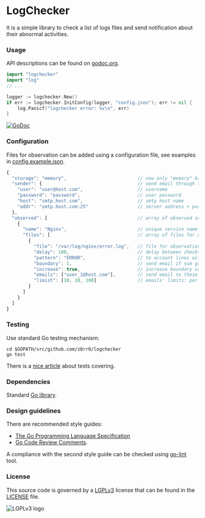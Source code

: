 # LogChecker

It is a simple library to check a list of logs files and send notification about their abnormal activities.

### Usage

API descriptions can be found on [godoc.org](http://godoc.org/github.com/z0rr0/logchecker).

```go
import "logchecker"
import "log"
// ...

logger := logchecker.New()
if err := logchecker.InitConfig(logger, "config.json"); err != nil {
    log.Panicf("logchecker error: %v\n", err)
}
```

[![GoDoc](https://godoc.org/github.com/z0rr0/logchecker?status.svg)](https://godoc.org/github.com/z0rr0/logchecker)

### Configuration

Files for observation can be added using a configuration file, see examples in [config.example.json](https://github.com/z0rr0/logchecker/blob/master/config.example.json).

```javascript
{
  "storage": "memory",                          // now only "memory" backend is supported
  "sender": {                                   // send email through this smtp server
    "user": "user@host.com",                    // username
    "password": "password",                     // user password
    "host": "smtp.host.com",                    // smtp host name
    "addr": "smtp.host.com:25"                  // server address + port
  },
  "observed": [                                 // array of observed services
    {
      "name": "Nginx",                          // unique service name
      "files": [                                // array of files for observation
        {
          "file": "/var/log/nginx/error.log",   // file for observation
          "delay": 180,                         // delay between checks
          "pattern": "ERROR",                   // to account lines with the pattern
          "boundary": 1,                        // send email if sum greater than boundary value
          "increase": true,                     // increase boundary value as 2^n
          "emails": ["user_1@host.com"],        // send email to these users
          "limist": [10, 20, 100]               // emails' limits: per hour / day / week
        }
      ]
    }
  ]
}
```

### Testing

Use standard Go testing mechanism:

```shell
cd $GOPATH/src/github.com/z0rr0/logchecker
go test
```

There is a [nice article](http://blog.golang.org/cover) about tests covering.

### Dependencies

Standard [Go library](http://golang.org/pkg/).

### Design guidelines

There are recommended style guides:

* [The Go Programming Language Specification](https://golang.org/ref/spec)
* [Go Code Review Comments](https://github.com/golang/go/wiki/CodeReviewComments).

A compliance with the second style guide can be checked using [go-lint](http://go-lint.appspot.com/github.com/z0rr0/logchecker) tool.

### License

This source code is governed by a [LGPLv3](https://www.gnu.org/licenses/lgpl-3.0.txt) license that can be found in the [LICENSE](https://github.com/z0rr0/logchecker/blob/master/LICENSE) file.

<img src="https://www.gnu.org/graphics/lgplv3-147x51.png" title="LGPLv3 logo">
